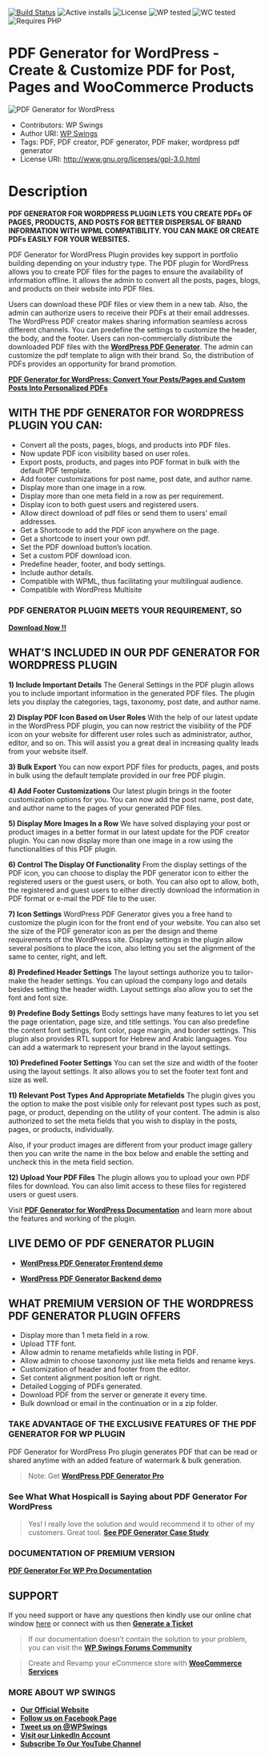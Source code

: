 [![Build Status](https://img.shields.io/travis/twbs/bootstrap/v4-dev.svg)](https://travis-ci.org/twbs/bootstrap) ![Active installs](https://img.shields.io/badge/Active-1000%2B-brightgreen) ![License](https://img.shields.io/badge/License-GPLv3%20or%20later-yellowgreen) ![WP tested](https://img.shields.io/badge/WP%20tested-6.2.0-brightgreen) ![WC tested](https://img.shields.io/badge/WC%20tested-7.5.1-brightgreen) ![Requires PHP](https://img.shields.io/badge/Requires%20PHP-7.2-blue)
# PDF Generator for WordPress - Create & Customize PDF for Post, Pages and WooCommerce Products
![PDF Generator for WordPress](https://ps.w.org/pdf-generator-for-wp/assets/banner-772x250.png?rev=2672197)
* Contributors: WP Swings
* Author URI: [WP Swings](https://wpswings.com/?utm_source=wpswings-official&utm_medium=pdf-github-page&utm_campaign=site)
* Tags: PDF, PDF creator, PDF generator, PDF maker, wordpress pdf generator
* License URI: http://www.gnu.org/licenses/gpl-3.0.html 

# Description
**PDF GENERATOR FOR WORDPRESS PLUGIN LETS YOU CREATE PDFs OF PAGES, PRODUCTS, AND POSTS FOR BETTER DISPERSAL OF BRAND INFORMATION WITH WPML COMPATIBILITY. YOU CAN MAKE OR CREATE PDFs EASILY FOR YOUR WEBSITES.**

PDF Generator for WordPress Plugin provides key support in portfolio building depending on your industry type. The PDF plugin for WordPress allows you to create PDF files for the pages to ensure the availability of information offline. It allows the admin to convert all the posts, pages, blogs, and products on their website into PDF files. 

Users can download these PDF files or view them in a new tab. Also, the admin can authorize users to receive their PDFs at their email addresses. The WordPress PDF creator makes sharing information seamless across different channels. You can predefine the settings to customize the header, the body, and the footer.
Users can non-commercially distribute the downloaded PDF files with the [**WordPress PDF Generator**](https://wpswings.com/product/pdf-generator-for-wp-pro/?utm_source=wpswings-pdf-pro&utm_medium=wpswings-github-page&utm_campaign=pdf-pro). The admin can customize the pdf template to align with their brand. So, the distribution of PDFs provides an opportunity for brand promotion.

[**PDF Generator for WordPress: Convert Your Posts/Pages and Custom Posts Into Personalized PDFs**](https://www.youtube.com/watch?v=zj04gBgWX3E)

## WITH THE PDF GENERATOR FOR WORDPRESS PLUGIN YOU CAN:

- Convert all the posts, pages, blogs, and products into PDF files.
- Now update PDF icon visibility based on user roles.
- Export posts, products, and pages into PDF format in bulk with the default PDF   template.
- Add footer customizations for post name, post date, and author name.
- Display more than one image in a row.
- Display more than one meta field in a row as per requirement.
- Display icon to both guest users and registered users.
- Allow direct download of pdf files or send them to users’ email addresses. 
- Get a Shortcode to add the PDF icon anywhere on the page.
- Get a shortcode to insert your own pdf.
- Set the PDF download button’s location. 
- Set a custom PDF download icon.
- Predefine header, footer, and body settings.
- Include author details. 
- Compatible with WPML, thus facilitating your multilingual audience.
- Compatible with WordPress Multisite

### PDF GENERATOR PLUGIN MEETS YOUR REQUIREMENT, SO 
[**Download Now !!**](https://downloads.wordpress.org/plugin/pdf-generator-for-wp.zip) 

## WHAT’S INCLUDED IN OUR PDF GENERATOR FOR WORDPRESS PLUGIN

**1) Include Important Details**
The General Settings in the PDF plugin allows you to include important information in the generated PDF files. The plugin lets you display the categories, tags, taxonomy, post date, and author name. 

**2) Display PDF Icon Based on User Roles**
With the help of our latest update in the WordPress PDF plugin, you can now restrict the visibility of the PDF icon on your website for different user roles such as administrator, author, editor, and so on. This will assist you a great deal in increasing quality leads from your website itself. 

**3) Bulk Export**
You can now export PDF files for products, pages, and posts in bulk using the default template provided in our free PDF plugin.

**4) Add Footer Customizations**
Our latest plugin brings in the footer customization options for you. You can now add the post name, post date, and author name to the pages of your generated PDF files.

**5) Display More Images In a Row**
We have solved displaying your post or product images in a better format in our latest update for the PDF creator plugin. You can now display more than one image in a row using the functionalities of this PDF plugin.

**6) Control The Display Of Functionality**
From the display settings of the PDF icon, you can choose to display the PDF generator icon to either the registered users or the guest users, or both. You can also opt to allow, both, the registered and guest users to either directly download the information in PDF format or e-mail the PDF file to the user.

**7) Icon Settings**
WordPress PDF Generator gives you a free hand to customize the plugin icon for the front end of your website. You can also set the size of the PDF generator icon as per the design and theme requirements of the WordPress site. Display settings in the plugin allow several positions to place the icon, also letting you set the alignment of the same to center, right, and left.

**8) Predefined Header Settings**
The layout settings authorize you to tailor-make the header settings. You can upload the company logo and details besides setting the header width. Layout settings also allow you to set the font and font size. 

**9) Predefine Body Settings**
Body settings have many features to let you set the page orientation, page size, and title settings. You can also predefine the content font settings, font color, page margin, and border settings. This plugin also provides RTL support for Hebrew and Arabic languages. You can add a watermark to represent your brand in the layout settings.

**10)  Predefined Footer Settings**
You can set the size and width of the footer using the layout settings. It also allows you to set the footer text font and size as well. 

**11) Relevant Post Types And Appropriate Metafields**
The plugin gives you the option to make the post visible only for relevant post types such as post, page, or product, depending on the utility of your content. The admin is also authorized to set the meta fields that you wish to display in the posts, pages, or products, individually.

Also, if your product images are different from your product image gallery then you can write the name in the box below and enable the setting and uncheck this in the meta field section. 


**12) Upload Your PDF Files**
The plugin allows you to upload your own PDF files for download. You can also limit access to these files for registered users or guest users.

Visit [**PDF Generator for WordPress Documentation**](https://docs.wpswings.com/pdf-generator-for-wp/?utm_source=wpswings-pdf-doc&utm_medium=pdf-github-page&utm_campaign=documentation) and learn more about the features and working of the plugin.

## LIVE DEMO OF PDF GENERATOR PLUGIN

* [**WordPress PDF Generator Frontend demo**](https://demo.wpswings.com/pdf-generator-for-wp-pro/?utm_source=wpswings-pdf-demo&utm_medium=pdf-github-page&utm_campaign=frontend-demo)

* [**WordPress PDF Generator Backend demo**](https://demo.wpswings.com/pdf-generator-for-wp-pro/request-for-personal-demo/?utm_source=wpswings-pdf-demo&utm_medium=wpswings-github-page&utm_campaign=demo)


## WHAT PREMIUM VERSION OF THE WORDPRESS PDF GENERATOR PLUGIN OFFERS

* Display more than 1 meta field in a row.
* Upload TTF font.
* Allow admin to rename metafields while listing in PDF.
* Allow admin to choose taxonomy just like meta fields and rename keys.
* Customization of header and footer from the editor.
* Set content alignment position left or right.
* Detailed Logging of PDFs generated.
* Download PDF from the server or generate it every time.
* Bulk download or email in the continuation or in a zip folder.



### TAKE ADVANTAGE OF THE EXCLUSIVE FEATURES OF THE PDF GENERATOR FOR WP PLUGIN
PDF Generator for WordPress Pro plugin generates PDF that can be read or shared anytime with an added feature of watermark & bulk generation.

> Note:  Get [**WordPress PDF Generator Pro**](https://wpswings.com/product/pdf-generator-for-wp-pro/?utm_source=wpswings-pdf-pro&utm_medium=wpswings-github-page&utm_campaign=pro-plugin)

###  See What  What Hospicall  is Saying  about PDF Generator For WordPress 

>Yes! I really love the solution and would recommend it to other of my customers. Great tool. [**See PDF Generator Case Study**](https://wpswings.com/case-studies/hospicall/?utm_source=wpswings-pdf-case-study&utm_medium=pdf-github-page&utm_campaign=pdf-case-study)


###  DOCUMENTATION OF PREMIUM VERSION

 [**PDF Generator For WP Pro Documentation**](https://docs.wpswings.com/pdf-generator-for-wp-pro?utm_source=wpswings-pdf-doc&utm_medium=pdf-github-page&utm_campaign=pro-doc)

## SUPPORT
If you need support or have any questions then kindly use our online chat window [here](https://wpswings.com/?utm_source=wpswings-pdf-here&utm_medium=wpswings-github-page&utm_campaign=here) or  connect with us then [**Generate a Ticket**](https://wpswings.com/submit-query/?utm_source=wpswings-pdf-query&utm_medium=wpswings-github-page&utm_campaign=generate-ticket)

> If our documentation doesn’t contain the solution to your problem, you can visit the [**WP Swings Forums Community**](https://forums.wpswings.com/?utm_source=wpswings-forums&utm_medium=pdf-github-page&utm_campaign=forum)

> Create and Revamp your eCommerce store with [**WooCommerce Services**](https://wpswings.com/woocommerce-services/?utm_source=wpswings-pdf-services&utm_medium=pdf-github-page&utm_campaign=woocommerce-services)


### **MORE ABOUT WP SWINGS**

* [**Our Official Website**](https://wpswings.com/?utm_source=wpswings-official&utm_medium=pdf-github-page&utm_campaign=official)
* [**Follow us on Facebook Page**](https://www.facebook.com/wpswings)
* [**Tweet us on @WPSwings**](https://twitter.com/wpswings)
* [**Visit our LinkedIn Account**](https://www.linkedin.com/company/wpswings)
* [**Subscribe To Our YouTube Channel**](https://www.youtube.com/channel/UC7nYNf0JETOwW3GOD_EW2Ag)
